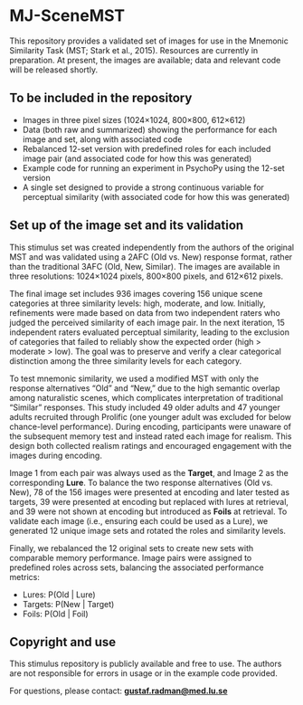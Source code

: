 # MJ-SceneMST
This repository provides a validated set of images for use in the Mnemonic Similarity Task (MST; Stark et al., 2015). Resources are currently in preparation. At present, the images are available; data and relevant code will be released shortly.

## To be included in the repository
- Images in three pixel sizes (1024×1024, 800×800, 612×612)  
- Data (both raw and summarized) showing the performance for each image and set, along with associated code  
- Rebalanced 12-set version with predefined roles for each included image pair (and associated code for how this was generated)  
- Example code for running an experiment in PsychoPy using the 12-set version  
- A single set designed to provide a strong continuous variable for perceptual similarity (with associated code for how this was generated)  

## Set up of the image set and its validation
This stimulus set was created independently from the authors of the original MST and was validated using a 2AFC (Old vs. New) response format, rather than the traditional 3AFC (Old, New, Similar). The images are available in three resolutions: 1024×1024 pixels, 800×800 pixels, and 612×612 pixels.

The final image set includes 936 images covering 156 unique scene categories at three similarity levels: high, moderate, and low. Initially, refinements were made based on data from two independent raters who judged the perceived similarity of each image pair. In the next iteration, 15 independent raters evaluated perceptual similarity, leading to the exclusion of categories that failed to reliably show the expected order (high > moderate > low). The goal was to preserve and verify a clear categorical distinction among the three similarity levels for each category.

To test mnemonic similarity, we used a modified MST with only the response alternatives “Old” and “New,” due to the high semantic overlap among naturalistic scenes, which complicates interpretation of traditional “Similar” responses. This study included 49 older adults and 47 younger adults recruited through Prolific (one younger adult was excluded for below chance-level performance). During encoding, participants were unaware of the subsequent memory test and instead rated each image for realism. This design both collected realism ratings and encouraged engagement with the images during encoding.

Image 1 from each pair was always used as the **Target**, and Image 2 as the corresponding **Lure**. To balance the two response alternatives (Old vs. New), 78 of the 156 images were presented at encoding and later tested as targets, 39 were presented at encoding but replaced with lures at retrieval, and 39 were not shown at encoding but introduced as **Foils** at retrieval. To validate each image (i.e., ensuring each could be used as a Lure), we generated 12 unique image sets and rotated the roles and similarity levels.

Finally, we rebalanced the 12 original sets to create new sets with comparable memory performance. Image pairs were assigned to predefined roles across sets, balancing the associated performance metrics:  
- Lures: P(Old | Lure)  
- Targets: P(New | Target)  
- Foils: P(Old | Foil)  

## Copyright and use
This stimulus repository is publicly available and free to use. The authors are not responsible for errors in usage or in the example code provided.

For questions, please contact: **gustaf.radman@med.lu.se**
